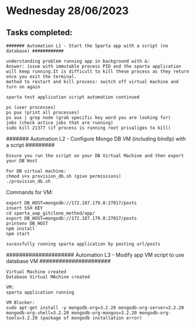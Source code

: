 # Wednesday 28/06/2023

## Tasks completed:
```
####### Automation L1 - Start the Sparta app with a script (no database) ############

understanding problem running app in background with &:
Answer: issue with immutable process PID and the sparta application will keep running.It is difficult to kill these process as they return once you exit the terminal. 
method to restart and kill process: switch off virtual machine and turn on again 

sparta test application script automation continued 

ps (user processes)
ps pux (print all processes)
ps aux | grep node (grab specific key word you are looking for)
jobs (check actice jobs that are running)
sudo kill 21377 (if process is running root privaliges to kill)
```
####### Automation L2 - Configure Mongo DB VM (including bindIp) with a script #########
```
Ensure you run the script on your DB Virtual Machine and then export your DB Host

For DB virtual machine:
chmod u+x provision_db.sh (give permissions)
./provision_db.sh 
```

Commands for VM:
```
export DB_HOST=mongodb://172.187.179.8:27017/posts
insert SSH KEY
cd sparta_aap_gitclone_method/app/
export DB_HOST=mongodb://172.187.179.8:27017/posts
printenv DB_HOST
npm install
npm start

sucessfully running sparta application by pasting url/posts
```
##################### Automation L3 - Modify app VM script to use database VM ######################
```
Virtual Machine created
Database Virtual MAchine created 

VM:
sparta application running 

VM Blocker:
sudo apt-get install -y mongodb-org=3.2.20 mongodb-org-server=3.2.20 mongodb-org-shell=3.2.20 mongodb-org-mongos=3.2.20 mongodb-org-tools=3.2.20 (package of mongodb installation error)
```